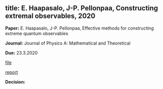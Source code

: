 title: E. Haapasalo, J-P. Pellonpaa, Constructing extremal observables, 2020
---
**Paper:** E. Haapasalo, J-P. Pellonpaa, Effective methods for constructing extreme quantum observables

**Journal:** Journal of Physics A: Mathematical and Theoretical

**Due:** 23.3.2020

[file](haapasalo2020/file.pdf)

[report](/report.pdf)

**Decision:**
